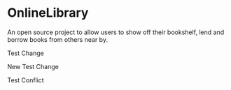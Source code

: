 # OnlineLibrary
An open source project to allow users to show off their bookshelf, lend and borrow books from others near by. 

Test Change

New Test Change

Test Conflict
